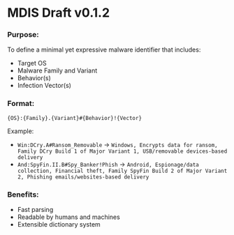 # MDIS Draft v0.1.2

### Purpose:
To define a minimal yet expressive malware identifier that includes:

- Target OS
- Malware Family and Variant
- Behavior(s)
- Infection Vector(s)

### Format:
`{OS}:{Family}.{Variant}#{Behavior}!{Vector}`

Example:
- `Win:DCry.A#Ransom_Removable` -> `Windows, Encrypts data for ransom, Family DCry Build 1 of Major Variant 1, USB/removable devices-based delivery`
- `And:SpyFin.II.B#Spy_Banker!Phish` -> `Android, Espionage/data collection, Financial theft, Family SpyFin Build 2 of Major Variant 2, Phishing emails/websites-based delivery`

### Benefits:
- Fast parsing
- Readable by humans and machines
- Extensible dictionary system
